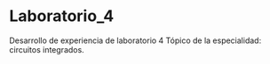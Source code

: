 # Laboratorio_4
Desarrollo de experiencia de laboratorio 4 Tópico de la especialidad: circuitos integrados.
